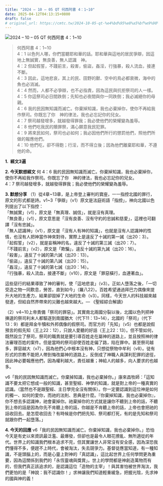 ```yaml
---
title: "2024 – 10 – 05 QT 何西阿書 4：1~10"
date: 2025-04-12T04:13:15+0800
draft: false
# original_url: https://cmtc.tw/2024-10-05-qt-%e4%bd%95%e8%a5%bf%e9%98%bf%e6%9b%b8-4%ef%bc%9a110
---
```


![2024 – 10 – 05 QT 何西阿書 4：1\~10](/images/qt.jpg  "2024 – 10 – 05 QT 何西阿書 4：1\~10")

> 何西阿書 4：1\~10  
> 4：1 以色列人哪，你們當聽耶和華的話。耶和華與這地的居民爭辯，因這地上無誠實，無良善，無人認識　神。  
> 4：2 但起假誓，不踐前言，殺害，偷盜，姦淫，行強暴，殺人流血，接連不斷。  
> 4：3 因此，這地悲哀，其上的民、田野的獸、空中的鳥必都衰微，海中的魚也必消滅。  
> 4：4 然而，人都不必爭辯，也不必指責，因為這民與抗拒祭司的人一樣。  
> 4：5 你這祭司必日間跌倒；先知也必夜間與你一同跌倒；我必滅絕你的母親。  
> 4：6 我的民因無知識而滅亡。你棄掉知識，我也必棄掉你，使你不再給我作祭司。你既忘了你　神的律法，我也必忘記你的兒女。  
> 4：7 祭司越發增多，就越發得罪我；我必使他們的榮耀變為羞辱。  
> 4：8 他們吃我民的贖罪祭，滿心願意我民犯罪。  
> 4：9 將來民如何，祭司也必如何；我必因他們所行的懲罰他們，照他們所做的報應他們。  
> 4：10 他們吃，卻不得飽；行淫，而不得立後；因為他們離棄耶和華，不遵他的命。

**1.  經文3遍**

**2. 今天默想經文**
何 4：6 我的民因無知識而滅亡。你棄掉知識，我也必棄掉你，使你不再給我作祭司。你既忘了你　神的律法，我也必忘記你的兒女。  
4：7 祭司越發增多，就越發得罪我；我必使他們的榮耀變為羞辱。

**3. 默想分享**
（1）從4章~13章，是上帝登上審判的寶座，一一指控北國的罪行，原文的形式都是詩。v1\~3「爭辯」（v1）原文是法庭術語「指控」，神向北國以色列提出了以下指控：  
「無誠實」（v1），原文是「無真理、誠信」，就是沒有真理。  
「無良善」（v1），原文意思是「沒有良善、沒有守約的忠誠和慈愛」，這裡也可翻譯「沒有忠誠」。  
「無人認識神」（v1），原文是「沒有人有神的知識」，也就是沒有人認識神的性情，也沒有人把神當作神來對待，實際上是違反了十誡的第一誡（出20：3）。  
「起假誓」（v2），就是妄稱神的名，違反了十誡的第三誡（出20：7）。  
「不踐前言」（v2），原文是「欺騙」，違反十誡的第九誡（出20：16）。  
「殺害」，違反了十誡的第六誡（出20：13）。  
「偷盜」，違反了十誡的第八誡（出20：15）。  
「姦淫」，違反了十誡的第七誡（出20：14）。  
「行強暴，殺人流血，接連不斷」（v10），原文是「罪惡橫行，血連著血」。

這些惡行的結果導致了神的審判，使「這地悲哀」（v3）。正如人墮落之後，「一切受造之物一同歎息，勞苦，直到如今」（羅八22）。百姓希望通過拜巴力偶像來提升大地的生產力，結果卻毀掉了大地的生命（v3）。同樣，今天世人的科技越來越發達，但給自然界帶來的災難也越來越大。— 《聖經綜合解讀》

（2）v4\~10上帝責備「祭司的罪惡」。其實南北兩國分裂以後，北國以色列把神揀選的祭司利未人都驅逐到南國猶大（代下11：13\~14），北國的「祭司」（代下13：9）都是拜金牛犢和外邦偶像的假祭司。而官方的「先知」（v5）也都是說假預言的假先知（王上22：12），只說人愛聽的好話（王上22：13）。但不管如何，既然設立了祭司，祭司的職責就是要引導百姓走在屬神的道路上，並且按照神的律法審理百姓的案件。但是當時的祭司卻使百姓走偏了路，陷在罪中。甚至祭司越多，罪惡越大（v7），因為他們心中根本沒有神，只想從祭物中牟利（v8）。徒有形式的宗教不能把人帶到悔改屬神的道路上，反倒成了神職人員謀利犯罪的途徑，因此神必要報應他們，因為權利越大，責任越重；神給人的越多，向人要求的也越多。

v6「我的民因無知識而滅亡。你棄掉知識，我也必棄掉你。」康來昌牧師：「這知識不要太把它想成一般的知識，甚至聖經、神學的知識，就是對上帝的一種真實的認識。（當然也不是跟聖經、主日學完全沒有關係）。你一定要認識到這位神是如何的獨一、如何的愛你，而祂的法則、恩典是什麼。『你棄掉知識，我也必棄掉你』，你不想去多認識神，祂會棄掉你。祂棄掉你的方式就是讓你不聽到上帝的話，不聽到上帝的話是因為你先不肯聽上帝的話，你越是不肯聽上帝的話，上帝也會把祂的話收回去。是怎麼收回去？有時候是你們把先知、祭司都打死，有的是先知和祭司就跟你們一起墮落。」

**4. 今天的回應**
v6「我的民因無知識而滅亡。你棄掉知識，我也必棄掉你。」恐怕今天是有史以來資訊最泛濫、最爆發，但卻也是最令人眼花撩亂、無所適從的年代。世界上的知識我們根本追求不完，但其實讓世人非常沒有安全感，因為深恐我們懂得不多，便趕不上時代，會被淘汰，失去競爭力。基督徒應當知道，有一種知識，不是頭腦上的，而是心靈上對神的「真認識」，這比起世界上任何學問更為重要，因為這關係到我們的「永恆靈魂與獎賞」。世上的學問都是神創造萬物而有的，但我們真正該追求的，是認識這位「造物的主宰」！與其害怕被世界淘汰，我們更怕的是「神說：我不認識你！」求神讓我們知道輕重緩急，把握光陰，先求神的國與神的義！
